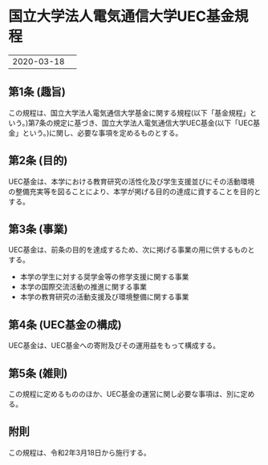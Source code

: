 # 国立大学法人電気通信大学UEC基金規程

|||
|---|---|
|2020-03-18||

## 第1条 (趣旨)
この規程は、国立大学法人電気通信大学基金に関する規程(以下「基金規程」という。)第7条の規定に基づき、国立大学法人電気通信大学UEC基金(以下「UEC基金」という。)に関し、必要な事項を定めるものとする。

## 第2条 (目的)
UEC基金は、本学における教育研究の活性化及び学生支援並びにその活動環境の整備充実等を図ることにより、本学が掲げる目的の達成に資することを目的とする。

## 第3条 (事業)
UEC基金は、前条の目的を達成するため、次に掲げる事業の用に供するものとする。
- 本学の学生に対する奨学金等の修学支援に関する事業
- 本学の国際交流活動の推進に関する事業
- 本学の教育研究の活動支援及び環境整備に関する事業

## 第4条 (UEC基金の構成)
UEC基金は、UEC基金への寄附及びその運用益をもって構成する。

## 第5条 (雑則)
この規程に定めるもののほか、UEC基金の運営に関し必要な事項は、別に定める。

## 附則
この規程は、令和2年3月18日から施行する。

